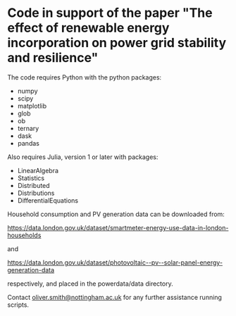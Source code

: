 # Code in support of the paper "The effect of renewable energy incorporation on power grid stability and resilience" 

The code requires Python with the python packages: 

- numpy
- scipy 
- matplotlib 
- glob
- ob 
- ternary 
- dask 
- pandas 

Also requires Julia, version 1 or later with packages: 

- LinearAlgebra 
- Statistics 
- Distributed 
- Distributions 
- DifferentialEquations 

Household consumption and PV generation data can be downloaded from:

https://data.london.gov.uk/dataset/smartmeter-energy-use-data-in-london-households 

and 

https://data.london.gov.uk/dataset/photovoltaic--pv--solar-panel-energy-generation-data 


respectively, and placed in the powerdata/data directory. 

Contact oliver.smith@nottingham.ac.uk for any further assistance running scripts. 
